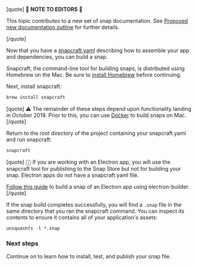 [quote]
:construction: **NOTE TO EDITORS** :construction:

This topic contributes to a new set of snap documentation. See [Proposed new documentation outline](https://forum.snapcraft.io/t/proposed-new-documentation-outline/6718) for further details.

[/quote]

Now that you have a [snapcraft.yaml](https://forum.snapcraft.io/t/creating-a-snap/6799) describing how to assemble your app and dependencies, you can build a snap.

Snapcraft, the command-line tool for building snaps, is distributed using Homebrew on the Mac. Be sure to [install Homebrew](https://brew.sh/) before continuing.

Next, install snapcraft:

```bash
brew install snapcraft
```
[quote]
:warning: The remainder of these steps depend upon functionality landing in October 2018. Prior to this, you can use [Docker](https://forum.snapcraft.io/t/building-the-snap-on-docker/6757) to build snaps on Mac.
[/quote]

Return to the root directory of the project containing your snapcraft.yaml and run snapcraft:

```bash
snapcraft
```

[quote]
ⓘ If you are working with an Electron app, you will use the snapcraft tool for publishing to the Snap Store but not for building your snap. Electron apps do not have a snapcraft.yaml file.

[Follow this guide](https://forum.snapcraft.io/t/electron-apps/6748) to build a snap of an Electron app using electron-builder.
[/quote]

If the snap build completes successfully, you will find a `.snap` file in the same directory that you ran the snapcraft command. You can inspect its contents to ensure it contains all of your application's assets:
```
unsquashfs -l *.snap
```

### Next steps

Continue on to learn how to install, test, and publish your snap file.